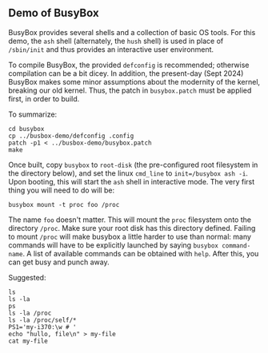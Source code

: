 Demo of BusyBox
---------------
BusyBox provides several shells and a collection of basic OS tools. For
this demo, the `ash` shell (alternately, the `hush` shell) is used in
place of `/sbin/init` and thus provides an interactive user environment.

To compile BusyBox, the provided `defconfig` is recommended; otherwise
compilation can be a bit dicey. In addition, the present-day (Sept 2024)
BusyBox makes some minor assumptions about the modernity of the kernel,
breaking our old kernel. Thus, the patch in `busybox.patch` must be
applied first, in order to build.

To summarize:
```
cd busybox
cp ../busbox-demo/defconfig .config
patch -p1 < ../busbox-demo/busybox.patch
make
```

Once built, copy `busybox` to `root-disk` (the pre-configured root
filesystem in the directory below), and set the linux `cmd_line` to
`init=/busybox ash -i`. Upon booting, this will start the `ash` shell
in interactive mode. The very first thing you will need to do will be:
```
busybox mount -t proc foo /proc
```
The name `foo` doesn't matter. This will mount the `proc` filesystem
onto the directory `/proc`. Make sure your root disk has this directory
defined. Failing to mount `/proc` will make busybox a little harder to
use than normal: many commands will have to be explicitly launched by
saying `busybox command-name`.  A list of available commands can be
obtained with `help`. After this, you can get busy and punch away.

Suggested:
```
ls
ls -la
ps
ls -la /proc
ls -la /proc/self/*
PS1='my-i370:\w # '
echo "hullo, file\n" > my-file
cat my-file
```
